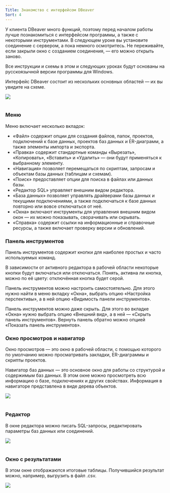 ```yaml
---
Title: Знакомство с интерфейсом DBeaver
Sort: 4
---
```


У клиента DBeaver много функций, поэтому перед началом работы лучше познакомиться с интерфейсом программы, а также с некоторыми инструментами. В следующем уроке вы установите соединение с сервером, а пока немного осмотритесь. Не переживайте, если закрыли окно с созданием соединения, — его можно открыть заново.

Все инструкции и схемы в этом и следующих уроках будут основаны на русскоязычной версии программы для Windows.

Интерфейс DBeaver состоит из нескольких основных областей — их вы увидите на схеме.

<img src="%base_url%/images/screen_1_2880border_1637314734.png">
<br><br>

### Меню

Меню включает несколько вкладок:
- «Файл» содержит опции для создания файлов, папок, проектов, подключений к базе данных, проектов баз данных и ER-диаграмм, а также элементы импорта и экспорта.
- «Правка» содержит стандартные команды «Вырезать», «Копировать», «Вставить» и «Удалить» — они будут применяться к выбранному элементу.
- «Навигация» позволяет перемещаться по скриптам, запросам и объектам базы данных (таблицам и схемам).
- «Поиск» предоставляет опции для поиска в файлах или данных базы.
- «Редактор SQL» управляет внешним видом редактора.
- «База данных» позволяет управлять драйверами базы данных и текущими подключениями, а также подключаться к базе данных повторно или вовсе отключаться от неё.
- «Окна» включают инструменты для управления внешним видом окон — их можно показывать, сворачивать или скрывать.
- «Справка» содержит ссылки на информационные и справочные ресурсы, а также включает проверку версии и обновлений.

### Панель инструментов

Панель инструментов содержит кнопки для наиболее простых и часто используемых команд. 

В зависимости от активного редактора в рабочей области некоторые кнопки будут включаться или отключаться. Понять, активна ли кнопка, можно по её цвету: отключённая кнопка будет серой. 

Панель инструментов можно настроить самостоятельно. Для этого нужно найти в меню вкладку «Окна», выбрать опцию «Настройка перспективы», а в ней опцию «Видимость панели инструментов». 

Панель инструментов можно даже скрыть. Для этого во вкладке «Окна» нужно выбрать опцию «Внешний вид», а в ней — «Скрыть панель инструментов». Вернуть панель обратно можно опцией «Показать панель инструментов». 

### Окно просмотров и навигатор

Окно просмотров — это окно в рабочей области, с помощью которого по умолчанию можно просматривать закладки, ER-диаграммы и скрипты проектов. 

Навигатор баз данных — это основное окно для работы со структурой и содержимым баз данных. В этом окне можно просмотреть всю информацию о базе, подключениях и других свойствах. Информация в навигаторе представлена в виде дерева объектов.

<img src="%base_url%/images/4.1_1440_1637314758.png">
<br><br>

### Редактор

В окне редактора можно писать SQL-запросы, редактировать параметры баз данных или соединений.

<img src="%base_url%/images/4.2_1440_1637314782.png">
<br><br>

### Окно с результатами

В этом окне отображаются итоговые таблицы. Получившийся результат можно, например, выгрузить в файл .csv.

<img src="%base_url%/images/4.3_1440_1637314804.png">
<br><br>

